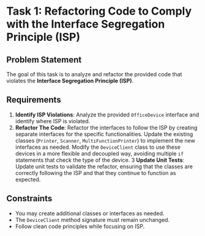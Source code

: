 # Task 1: Refactoring Code to Comply with the Interface Segregation Principle (ISP)

## Problem Statement
The goal of this task is to analyze and refactor the provided code that violates the **Interface Segregation Principle (ISP)**. 

## Requirements
1. **Identify ISP Violations**: Analyze the provided `OfficeDevice` interface and identify where ISP is violated.
2. **Refactor The Code**: Refactor the interfaces to follow the ISP by creating separate interfaces for the specific functionalities. Update the existing classes (`Printer`, `Scanner`, `MultiFunctionPrinter`) to implement the new interfaces as needed. Modify the `DeviceClient` class to use these devices in a more flexible and decoupled way, avoiding multiple `if` statements that check the type of the device.
3  **Update Unit Tests**: Update unit tests to validate the refactor, ensuring that the classes are correctly following the ISP and that they continue to function as expected.

## Constraints
- You may create additional classes or interfaces as needed.
- The `DeviceClient` method signature must remain unchanged.
- Follow clean code principles while focusing on ISP.